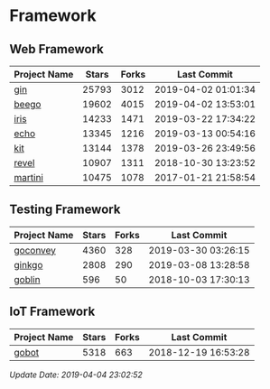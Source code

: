 # Framework

## Web Framework

| Project Name | Stars | Forks | Last Commit |
| ------------ | ----- | ----- | ----------- |
| [gin](https://github.com/gin-gonic/gin) | 25793 | 3012 | 2019-04-02 01:01:34 |
| [beego](https://github.com/astaxie/beego) | 19602 | 4015 | 2019-04-02 13:53:01 |
| [iris](https://github.com/kataras/iris) | 14233 | 1471 | 2019-03-22 17:34:22 |
| [echo](https://github.com/labstack/echo) | 13345 | 1216 | 2019-03-13 00:54:16 |
| [kit](https://github.com/go-kit/kit) | 13144 | 1378 | 2019-03-26 23:49:56 |
| [revel](https://github.com/revel/revel) | 10907 | 1311 | 2018-10-30 13:23:52 |
| [martini](https://github.com/go-martini/martini) | 10475 | 1078 | 2017-01-21 21:58:54 |

## Testing Framework

| Project Name | Stars | Forks | Last Commit |
| ------------ | ----- | ----- | ----------- |
| [goconvey](https://github.com/smartystreets/goconvey) | 4360 | 328 | 2019-03-30 03:26:15 |
| [ginkgo](https://github.com/onsi/ginkgo) | 2808 | 290 | 2019-03-08 13:28:58 |
| [goblin](https://github.com/franela/goblin) | 596 | 50 | 2018-10-03 17:30:13 |

## IoT Framework

| Project Name | Stars | Forks | Last Commit |
| ------------ | ----- | ----- | ----------- |
| [gobot](https://github.com/hybridgroup/gobot) | 5318 | 663 | 2018-12-19 16:53:28 |

*Update Date: 2019-04-04 23:02:52*